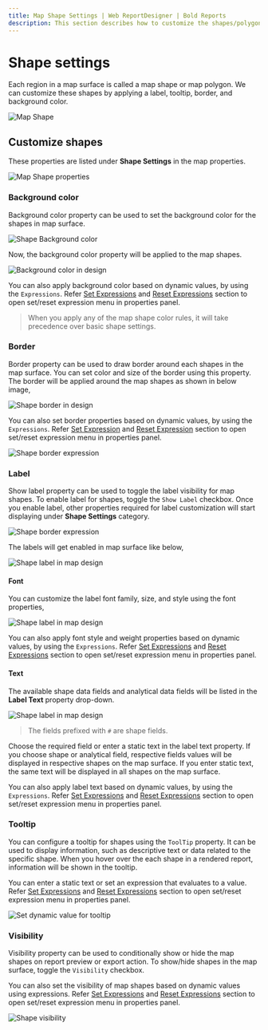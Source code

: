 ```yaml
---
title: Map Shape Settings | Web ReportDesigner | Bold Reports
description: This section describes how to customize the shapes/polygons in Map Report Item with the Bold Report Designer
---
```


# Shape settings

Each region in a map surface is called a map shape or map polygon. We can customize these shapes by applying a label, tooltip, border, and background color.

![Map Shape](/static/assets/on-premise/images/report-designer/report-items/map/shape-settings/sketch.png)

## Customize shapes

These properties are listed under **Shape Settings** in the map properties.

![Map Shape properties](/static/assets/on-premise/images/report-designer/report-items/map/shape-settings/properties.png)

### Background color

Background color property can be used to set the background color for the shapes in map surface.

![Shape Background color](/static/assets/on-premise/images/report-designer/report-items/map/shape-settings/bg-color.png)

Now, the background color property will be applied to the map shapes.

![Background color in design](/static/assets/on-premise/images/report-designer/report-items/map/shape-settings/bg-color-design.png)

You can also apply background color based on dynamic values, by using the `Expressions`. Refer [Set Expressions](./../../../compose-report/properties-panel/#set-expression) and [Reset Expressions](./../../../compose-report/properties-panel/#reset-expression) section to open set/reset expression menu in properties panel.

> When you apply any of the map shape color rules, it will take precedence over basic shape settings.

### Border

Border property can be used to draw border around each shapes in the map surface. You can set color and size of the border using this property. The border will be applied around the map shapes as shown in below image,

![Shape border in design](/static/assets/on-premise/images/report-designer/report-items/map/shape-settings/border-design.png)

You can also set border properties based on dynamic values, by using the `Expressions`. Refer [Set Expression](./../../../compose-report/properties-panel/#set-expression) and [Reset Expression](./../../../compose-report/properties-panel/#reset-expression) section to open set/reset expression menu in properties panel.

![Shape border expression](/static/assets/on-premise/images/report-designer/report-items/map/shape-settings/expression-menu.png)

### Label

Show label property can be used to toggle the label visibility for map shapes. To enable label for shapes, toggle the `Show Label` checkbox. Once you enable label, other properties required for label customization will start displaying under **Shape Settings** category.

![Shape border expression](/static/assets/on-premise/images/report-designer/report-items/map/shape-settings/label-properties.png)

The labels will get enabled in map surface like below,

![Shape label in map design](/static/assets/on-premise/images/report-designer/report-items/map/shape-settings/shape-label.png)

#### Font

You can customize the label font family, size, and style using the font properties,

![Shape label in map design](/static/assets/on-premise/images/report-designer/report-items/map/shape-settings/font-properties.png)

You can also apply font style and weight properties based on dynamic values, by using the `Expressions`. Refer [Set Expressions](./../../../compose-report/properties-panel/#set-expression) and [Reset Expressions](./../../../compose-report/properties-panel/#reset-expression) section to open set/reset expression menu in properties panel.

#### Text

The available shape data fields and analytical data fields will be listed in the **Label Text** property drop-down.

![Shape label in map design](/static/assets/on-premise/images/report-designer/report-items/map/shape-settings/label-text.png)

> The fields prefixed with `#` are shape fields.

Choose the required field or enter a static text in the label text property. If you choose shape or analytical field, respective fields values will be displayed in respective shapes on the map surface. If you enter static text, the same text will be displayed in all shapes on the map surface.

You can also apply label text based on dynamic values, by using the `Expressions`. Refer [Set Expressions](./../../../compose-report/properties-panel/#set-expression) and [Reset Expressions](./../../../compose-report/properties-panel/#reset-expression) section to open set/reset expression menu in properties panel.

### Tooltip

You can configure a tooltip for shapes using the `ToolTip` property. It can be used to display information, such as descriptive text or data related to the specific shape. When you hover over the each shape in a rendered report, information will be shown in the tooltip.

You can enter a static text or set an expression that evaluates to a value. Refer [Set Expressions](./../../../compose-report/properties-panel/#set-expression) and [Reset Expressions](./../../../compose-report/properties-panel/#reset-expression) section to open set/reset expression menu in properties panel.

![Set dynamic value for tooltip](/static/assets/on-premise/images/report-designer/report-items/map/shape-settings/tooltip.png)

### Visibility

Visibility property can be used to conditionally show or hide the map shapes on report preview or export action. To show/hide shapes in the map surface, toggle the `Visibility` checkbox.

You can also set the visibility of map shapes based on dynamic values using expressions. Refer [Set Expressions](./../../../compose-report/properties-panel/#set-expression) and [Reset Expressions](./../../../compose-report/properties-panel/#reset-expression) section to open set/reset expression menu in properties panel.

![Shape visibility](/static/assets/on-premise/images/report-designer/report-items/map/shape-settings/visibility.png)